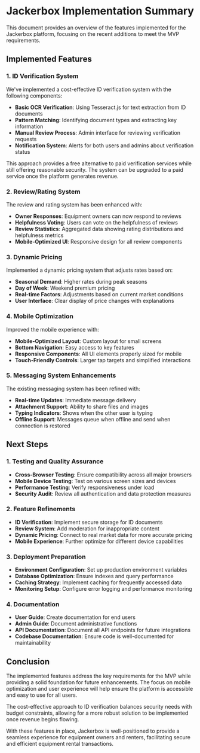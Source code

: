 # Jackerbox Implementation Summary

This document provides an overview of the features implemented for the Jackerbox platform, focusing on the recent additions to meet the MVP requirements.

## Implemented Features

### 1. ID Verification System

We've implemented a cost-effective ID verification system with the following components:

- **Basic OCR Verification**: Using Tesseract.js for text extraction from ID documents
- **Pattern Matching**: Identifying document types and extracting key information
- **Manual Review Process**: Admin interface for reviewing verification requests
- **Notification System**: Alerts for both users and admins about verification status

This approach provides a free alternative to paid verification services while still offering reasonable security. The system can be upgraded to a paid service once the platform generates revenue.

### 2. Review/Rating System

The review and rating system has been enhanced with:

- **Owner Responses**: Equipment owners can now respond to reviews
- **Helpfulness Voting**: Users can vote on the helpfulness of reviews
- **Review Statistics**: Aggregated data showing rating distributions and helpfulness metrics
- **Mobile-Optimized UI**: Responsive design for all review components

### 3. Dynamic Pricing

Implemented a dynamic pricing system that adjusts rates based on:

- **Seasonal Demand**: Higher rates during peak seasons
- **Day of Week**: Weekend premium pricing
- **Real-time Factors**: Adjustments based on current market conditions
- **User Interface**: Clear display of price changes with explanations

### 4. Mobile Optimization

Improved the mobile experience with:

- **Mobile-Optimized Layout**: Custom layout for small screens
- **Bottom Navigation**: Easy access to key features
- **Responsive Components**: All UI elements properly sized for mobile
- **Touch-Friendly Controls**: Larger tap targets and simplified interactions

### 5. Messaging System Enhancements

The existing messaging system has been refined with:

- **Real-time Updates**: Immediate message delivery
- **Attachment Support**: Ability to share files and images
- **Typing Indicators**: Shows when the other user is typing
- **Offline Support**: Messages queue when offline and send when connection is restored

## Next Steps

### 1. Testing and Quality Assurance

- **Cross-Browser Testing**: Ensure compatibility across all major browsers
- **Mobile Device Testing**: Test on various screen sizes and devices
- **Performance Testing**: Verify responsiveness under load
- **Security Audit**: Review all authentication and data protection measures

### 2. Feature Refinements

- **ID Verification**: Implement secure storage for ID documents
- **Review System**: Add moderation for inappropriate content
- **Dynamic Pricing**: Connect to real market data for more accurate pricing
- **Mobile Experience**: Further optimize for different device capabilities

### 3. Deployment Preparation

- **Environment Configuration**: Set up production environment variables
- **Database Optimization**: Ensure indexes and query performance
- **Caching Strategy**: Implement caching for frequently accessed data
- **Monitoring Setup**: Configure error logging and performance monitoring

### 4. Documentation

- **User Guide**: Create documentation for end users
- **Admin Guide**: Document administrative functions
- **API Documentation**: Document all API endpoints for future integrations
- **Codebase Documentation**: Ensure code is well-documented for maintainability

## Conclusion

The implemented features address the key requirements for the MVP while providing a solid foundation for future enhancements. The focus on mobile optimization and user experience will help ensure the platform is accessible and easy to use for all users.

The cost-effective approach to ID verification balances security needs with budget constraints, allowing for a more robust solution to be implemented once revenue begins flowing.

With these features in place, Jackerbox is well-positioned to provide a seamless experience for equipment owners and renters, facilitating secure and efficient equipment rental transactions. 